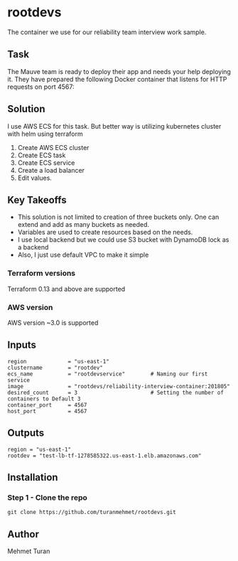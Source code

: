 # rootdevs
The container we use for our reliability team interview work sample.
## Task
The Mauve team is ready to deploy their app and needs your help deploying it. They have prepared the following Docker container that listens for HTTP requests on port 4567:

## Solution

I use AWS ECS for this task. But better way is utilizing kubernetes cluster with helm using terraform


1. Create AWS ECS cluster
2. Create ECS task
3. Create ECS service
4. Create a load balancer
5. Edit values.

## Key Takeoffs

* This solution is not limited to creation of three buckets only. One can extend and add as many buckets as needed.
* Variables are used to create resources based on the needs.
* I use local backend but we could use S3 bucket with DynamoDB lock as a backend
* Also, I just use default VPC to make it simple

### Terraform versions

Terraform 0.13 and above are supported

### AWS version

AWS version ~3.0 is supported

## Inputs

```
region             = "us-east-1"
clustername        = "rootdev"
ecs_name           = "rootdevservice"        # Naming our first service
image              = "rootdevs/reliability-interview-container:201805"
desired_count      = 3                       # Setting the number of containers to Default 3
container_port     = 4567
host_port          = 4567
```

## Outputs

```
region = "us-east-1"
rootdev = "test-lb-tf-1278585322.us-east-1.elb.amazonaws.com"
```
## Installation

### Step 1 - Clone the repo

```
git clone https://github.com/turanmehmet/rootdevs.git
```

##   Author

Mehmet Turan

